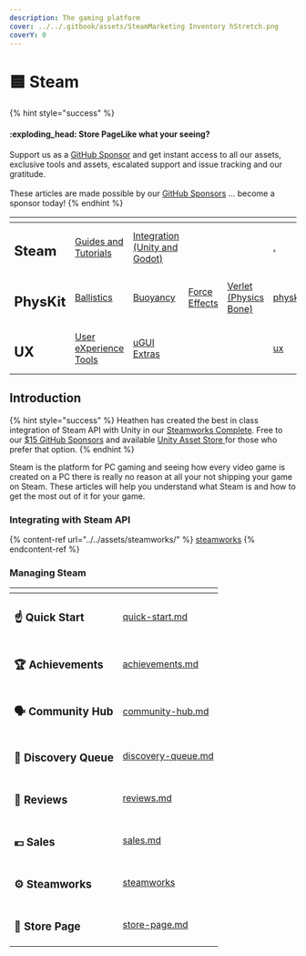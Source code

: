 ```yaml
---
description: The gaming platform
cover: ../../.gitbook/assets/SteamMarketing Inventory hStretch.png
coverY: 0
---
```


# 🟦 Steam

{% hint style="success" %}
#### :exploding\_head: Store PageLike what your seeing?

Support us as a [GitHub Sponsor](../../become-a-sponsor/) and get instant access to all our assets, exclusive tools and assets, escalated support and issue tracking and our gratitude.\
\
These articles are made possible by our [GitHub Sponsors](../../become-a-sponsor/) ... become a sponsor today!
{% endhint %}

<table data-view="cards"><thead><tr><th></th><th></th><th></th><th></th><th></th><th data-hidden data-card-target data-type="content-ref"></th><th data-hidden data-card-cover data-type="files"></th></tr></thead><tbody><tr><td><h2>Steam</h2></td><td><a href="./">Guides and Tutorials</a></td><td><a href="../../assets/steamworks/">Integration (Unity and Godot)</a></td><td></td><td></td><td><a href="./">.</a></td><td><a href="../../.gitbook/assets/Steamworks Card.png">Steamworks Card.png</a></td></tr><tr><td><h2>PhysKit</h2></td><td><a href="../../assets/physkit/learning/sample-scenes/1-ballistic-basics.md">Ballistics</a></td><td><a href="../../assets/physkit/learning/sample-scenes/1-buoyancy-example.md">Buoyancy</a></td><td><a href="../../assets/physkit/learning/sample-scenes/1-force-effect-fields.md">Force Effects</a></td><td><a href="../../assets/physkit/learning/sample-scenes/2-verlet-spring-skinned-mesh.md">Verlet (Physics Bone)</a></td><td><a href="../../assets/physkit/">physkit</a></td><td><a href="../../.gitbook/assets/PhysKit Card.png">PhysKit Card.png</a></td></tr><tr><td><h2>UX</h2></td><td><a href="../../assets/ux/learning/core-concepts/">User eXperience Tools</a></td><td><a href="../../assets/ux/learning/ugui-extras/">uGUI Extras</a></td><td></td><td></td><td><a href="../../assets/ux/">ux</a></td><td><a href="../../.gitbook/assets/Splash Screen (1).png">Splash Screen (1).png</a></td></tr></tbody></table>

## Introduction

{% hint style="success" %}
Heathen has created the best in class integration of Steam API with Unity in our [Steamworks Complete](../../assets/steamworks/). Free to our [$15 GitHub Sponsors](https://github.com/sponsors/heathen-engineering) and available [Unity Asset Store ](https://assetstore.unity.com/packages/tools/integration/steam-api-steamworks-complete-190316)for those who prefer that option.
{% endhint %}

Steam is the platform for PC gaming and seeing how every video game is created on a PC there is really no reason at all your not shipping your game on Steam. These articles will help you understand what Steam is and how to get the most out of it for your game.

### Integrating with Steam API&#x20;

{% content-ref url="../../assets/steamworks/" %}
[steamworks](../../assets/steamworks/)
{% endcontent-ref %}

### Managing Steam

<table data-view="cards"><thead><tr><th></th><th data-hidden data-type="content-ref"></th></tr></thead><tbody><tr><td><h3><span data-gb-custom-inline data-tag="emoji" data-code="261d">☝</span> Quick Start</h3></td><td><a href="quick-start.md">quick-start.md</a></td></tr><tr><td><h3><span data-gb-custom-inline data-tag="emoji" data-code="1f3c6">🏆</span> Achievements</h3></td><td><a href="achievements.md">achievements.md</a></td></tr><tr><td><h3><span data-gb-custom-inline data-tag="emoji" data-code="1f5e3">🗣</span> Community Hub</h3></td><td><a href="community-hub.md">community-hub.md</a></td></tr><tr><td><h3><span data-gb-custom-inline data-tag="emoji" data-code="1f50e">🔎</span> Discovery Queue</h3></td><td><a href="discovery-queue.md">discovery-queue.md</a></td></tr><tr><td><h3><span data-gb-custom-inline data-tag="emoji" data-code="1f440">👀</span> Reviews</h3></td><td><a href="reviews.md">reviews.md</a></td></tr><tr><td><h3><span data-gb-custom-inline data-tag="emoji" data-code="1f4b6">💶</span> Sales</h3></td><td><a href="sales.md">sales.md</a></td></tr><tr><td><h3><span data-gb-custom-inline data-tag="emoji" data-code="2699">⚙</span> Steamworks</h3></td><td><a href="steamworks/">steamworks</a></td></tr><tr><td><h3><span data-gb-custom-inline data-tag="emoji" data-code="1f92f">🤯</span> Store Page</h3></td><td><a href="store-page.md">store-page.md</a></td></tr></tbody></table>
